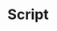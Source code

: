 ---
title: "Script"
permalink: /categories/sciprt/
layout: category
author_profile: true
taxonomy: Script
sidebar:
    nav: "sidebar-category"
---